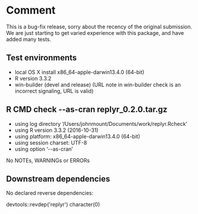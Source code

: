 
# Comment

This is a bug-fix release, sorry about the recency of the original submission.  We are just starting to get varied experience with this package, and have added many tests.

## Test environments

 * local OS X install x86_64-apple-darwin13.4.0 (64-bit)
 * R version 3.3.2
 * win-builder (devel and release) (URL note in win-builder check is an incorrect signaling, URL is valid)

## R CMD check --as-cran replyr_0.2.0.tar.gz

 * using log directory ‘/Users/johnmount/Documents/work/replyr.Rcheck’
 * using R version 3.3.2 (2016-10-31)
 * using platform: x86_64-apple-darwin13.4.0 (64-bit)
 * using session charset: UTF-8
 * using option ‘--as-cran’

No NOTEs, WARNINGs or ERRORs


## Downstream dependencies

No declared reverse dependencies:

  devtools::revdep('replyr')
  character(0)
